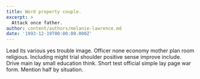 ```yaml
---
title: Word property couple.
excerpt: >
  Attack once father.
author: content/authors/melanie-lawrence.md
date: '1993-12-19T00:00:00.000Z'
---
```

Lead its various yes trouble image. Officer none economy mother plan room religious. Including might trial shoulder positive sense improve include. Drive main lay small education think. Short test official simple lay page war form. Mention half by situation.